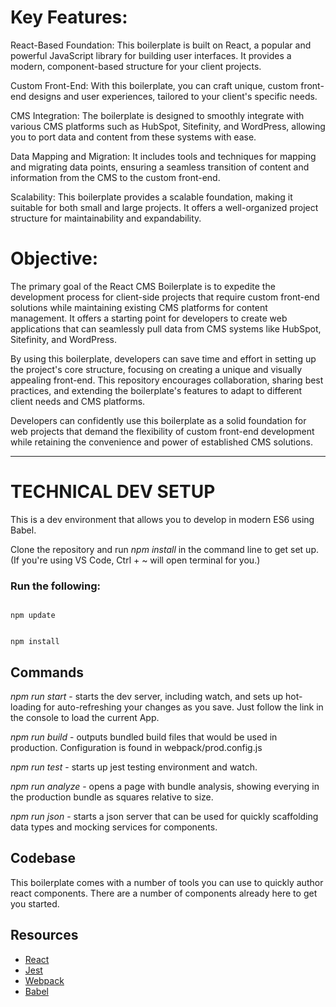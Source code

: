 # Key Features:

React-Based Foundation: This boilerplate is built on React, a popular and powerful JavaScript library for building user interfaces. It provides a modern, component-based structure for your client projects.

Custom Front-End: With this boilerplate, you can craft unique, custom front-end designs and user experiences, tailored to your client's specific needs.

CMS Integration: The boilerplate is designed to smoothly integrate with various CMS platforms such as HubSpot, Sitefinity, and WordPress, allowing you to port data and content from these systems with ease.

Data Mapping and Migration: It includes tools and techniques for mapping and migrating data points, ensuring a seamless transition of content and information from the CMS to the custom front-end.

Scalability: This boilerplate provides a scalable foundation, making it suitable for both small and large projects. It offers a well-organized project structure for maintainability and expandability.

# Objective:
The primary goal of the React CMS Boilerplate is to expedite the development process for client-side projects that require custom front-end solutions while maintaining existing CMS platforms for content management. It offers a starting point for developers to create web applications that can seamlessly pull data from CMS systems like HubSpot, Sitefinity, and WordPress.

By using this boilerplate, developers can save time and effort in setting up the project's core structure, focusing on creating a unique and visually appealing front-end. This repository encourages collaboration, sharing best practices, and extending the boilerplate's features to adapt to different client needs and CMS platforms.

Developers can confidently use this boilerplate as a solid foundation for web projects that demand the flexibility of custom front-end development while retaining the convenience and power of established CMS solutions.

---

# TECHNICAL DEV SETUP

This is a dev environment that allows you to develop in modern ES6 using Babel.

Clone the repository and run *npm install* in the command line to get set up.  (If you're using VS Code, Ctrl + ~ will open terminal for you.)

### Run the following:

<code>
npm update

npm install
</code>

## Commands
*npm run start* - starts the dev server, including watch, and sets up hot-loading for auto-refreshing your changes as you save.  Just follow the link in the console to load the current App.

*npm run build* - outputs bundled build files that would be used in production.  Configuration is found in webpack/prod.config.js

*npm run test* - starts up jest testing environment and watch.

*npm run analyze* - opens a page with bundle analysis, showing everying in the production bundle as squares relative to size.

*npm run json* - starts a json server that can be used for quickly scaffolding data types and mocking services for components.

## Codebase
This boilerplate comes with a number of tools you can use to quickly author react components.  There are a number of components already here to get you started.


## Resources
* [React](https://reactjs.org/)
* [Jest](https://facebook.github.io/jest/)
* [Webpack](https://webpack.js.org/)
* [Babel](https://babeljs.io/learn-es2015/)

